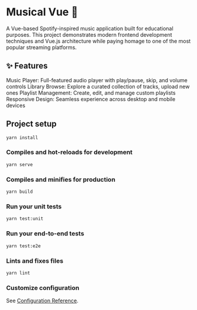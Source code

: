 
# Musical Vue 🎵

A Vue-based Spotify-inspired music application built for educational purposes. This project demonstrates modern frontend development techniques and Vue.js architecture while paying homage to one of the most popular streaming platforms.

## ✨ Features

Music Player: Full-featured audio player with play/pause, skip, and volume controls
Library Browse: Explore a curated collection of tracks, upload new ones
Playlist Management: Create, edit, and manage custom playlists
Responsive Design: Seamless experience across desktop and mobile devices

## Project setup
```
yarn install
```

### Compiles and hot-reloads for development
```
yarn serve
```

### Compiles and minifies for production
```
yarn build
```

### Run your unit tests
```
yarn test:unit
```

### Run your end-to-end tests
```
yarn test:e2e
```

### Lints and fixes files
```
yarn lint
```

### Customize configuration
See [Configuration Reference](https://cli.vuejs.org/config/).
